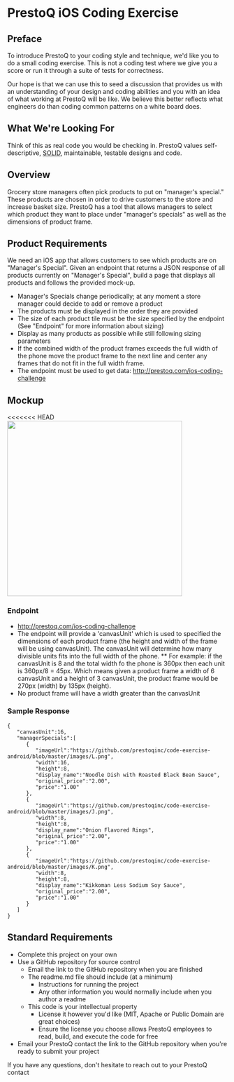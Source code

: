 # PrestoQ iOS Coding Exercise

## Preface

To introduce PrestoQ to your coding style and technique, we'd like you to do a small coding exercise. This is not a coding test where we give you a score or run it through a suite of tests for correctness.

Our hope is that we can use this to seed a discussion that provides us with an understanding of your design and coding abilities and you with an idea of what working at PrestoQ will be like. We believe this better reflects what engineers do than coding common patterns on a white board does.

## What We're Looking For

Think of this as real code you would be checking in. PrestoQ values self-descriptive, [SOLID](https://en.wikipedia.org/wiki/SOLID), maintainable, testable designs and code.

## Overview
Grocery store managers often pick products to put on "manager's special." These products are chosen in order to drive customers to the store and increase basket size. PrestoQ has a tool that allows managers to select which product they want to place under "manager's specials" as well as the dimensions of product frame.

## Product Requirements
We need an iOS app that allows customers to see which products are on "Manager's Special". Given an endpoint that returns a JSON response of all products currently on "Manager's Special", build a page that displays all products and follows the provided mock-up.

* Manager's Specials change periodically; at any moment a store manager could decide to add or remove a product
* The products must be displayed in the order they are provided
* The size of each product tile must be the size specified by the endpoint (See "Endpoint" for more information about sizing)
* Display as many products as possible while still following sizing parameters
* If the combined width of the product frames exceeds the full width of the phone move the product frame to the next line and center any frames that do not fit in the full width frame.
* The endpoint must be used to get data: http://prestoq.com/ios-coding-challenge

## Mockup
<<<<<<< HEAD
<img src="https://github.com/prestoqinc/code-exercise-android/blob/master/managerSpecial.png" width="400"/>

### Endpoint
* http://prestoq.com/ios-coding-challenge
* The endpoint will provide a 'canvasUnit' which is used to specified the dimensions of each product frame (the height and width of the frame will be using canvasUnit). The canvasUnit will determine how many divisible units fits into the full width of the phone. 
** For example: if the canvasUnit is 8 and the total width fo the phone is 360px then each unit is 360px/8 = 45px. Which means given a product frame a width of 6 canvasUnit and a height of 3 canvasUnit, the product frame would be 270px (width) by 135px (height).
* No product frame will have a width greater than the canvasUnit

### Sample Response
```
{  
   "canvasUnit":16,
   "managerSpecials":[  
      {  
         "imageUrl":"https://github.com/prestoqinc/code-exercise-android/blob/master/images/L.png",
         "width":16,
         "height":8,
         "display_name":"Noodle Dish with Roasted Black Bean Sauce",
         "original_price":"2.00",
         "price":"1.00"
      },
      {  
         "imageUrl":"https://github.com/prestoqinc/code-exercise-android/blob/master/images/J.png",
         "width":8,
         "height":8,
         "display_name":"Onion Flavored Rings",
         "original_price":"2.00",
         "price":"1.00"
      },
      {  
         "imageUrl":"https://github.com/prestoqinc/code-exercise-android/blob/master/images/K.png",
         "width":8,
         "height":8,
         "display_name":"Kikkoman Less Sodium Soy Sauce",
         "original_price":"2.00",
         "price":"1.00"
      }
   ]
}
```


## Standard Requirements
* Complete this project on your own
* Use a GitHub repository for source control
  * Email the link to the GitHub repository when you are finished
  * The readme.md file should include (at a minimum)
    * Instructions for running the project
    * Any other information you would normally include when you author a readme
  * This code is your intellectual property
    * License it however you'd like (MIT, Apache or Public Domain are great choices)
    * Ensure the license you choose allows PrestoQ employees to read, build, and execute the code for free
* Email your PrestoQ contact the link to the GitHub repository when you're ready to submit your project

If you have any questions, don't hesitate to reach out to your PrestoQ contact

